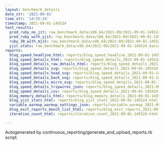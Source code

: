 ```yaml
---
layout: benchmark_details
date_str: '2021-09-01'
time_str: '14:55:24'
timestamp: 2021-09-01-145524
test_results:
  prod_ruby_no_jit: raw_benchmark_data/x86_64/2021-09/2021-09-01-145524_basic_benchmark_prod_ruby_no_jit.json
  prod_ruby_with_yjit: raw_benchmark_data/x86_64/2021-09/2021-09-01-145524_basic_benchmark_prod_ruby_with_yjit.json
  ruby_30_with_mjit: raw_benchmark_data/x86_64/2021-09/2021-09-01-145524_basic_benchmark_ruby_30_with_mjit.json
  yjit_stats: raw_benchmark_data/x86_64/2021-09/2021-09-01-145524_basic_benchmark_yjit_stats.json
reports:
  blog_speed_headline_html: reports/blog_speed_headline_2021-09-01-145524.html
  blog_speed_details_html: reports/blog_speed_details_2021-09-01-145524.html
  blog_speed_details_raw_details_html: reports/blog_speed_details_2021-09-01-145524.raw_details.html
  blog_speed_details_svg: reports/blog_speed_details_2021-09-01-145524.svg
  blog_speed_details_head_svg: reports/blog_speed_details_2021-09-01-145524.head.svg
  blog_speed_details_back_svg: reports/blog_speed_details_2021-09-01-145524.back.svg
  blog_speed_details_micro_svg: reports/blog_speed_details_2021-09-01-145524.micro.svg
  blog_speed_details_tripwires_json: reports/blog_speed_details_2021-09-01-145524.tripwires.json
  blog_speed_details_csv: reports/blog_speed_details_2021-09-01-145524.csv
  blog_memory_details_html: reports/blog_memory_details_2021-09-01-145524.html
  blog_yjit_stats_html: reports/blog_yjit_stats_2021-09-01-145524.html
  variable_warmup_warmup_settings_json: reports/variable_warmup_2021-09-01-145524.warmup_settings.json
  blog_exit_reports_bench_list_html: reports/blog_exit_reports_2021-09-01-145524.bench_list.html
  iteration_count_html: reports/iteration_count_2021-09-01-145524.html

---
```

Autogenerated by continuous_reporting/generate_and_upload_reports.rb script.
